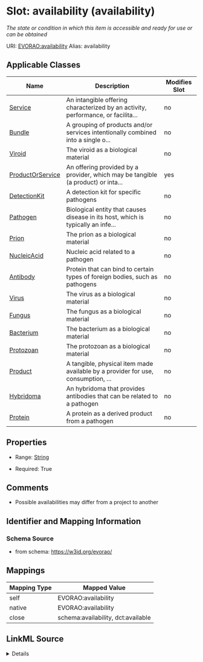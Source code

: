 

# Slot: availability (availability) 


_The state or condition in which this item is accessible and ready for use or can be obtained_





URI: [EVORAO:availability](https://w3id.org/evorao/availability)
Alias: availability

<!-- no inheritance hierarchy -->





## Applicable Classes

| Name | Description | Modifies Slot |
| --- | --- | --- |
| [Service](Service.md) | An intangible offering characterized by an activity, performance, or facilita... |  no  |
| [Bundle](Bundle.md) | A grouping of products and/or services intentionally combined into a single o... |  no  |
| [Viroid](Viroid.md) | The viroid as a biological material |  no  |
| [ProductOrService](ProductOrService.md) | An offering provided by a provider, which may be tangible (a product) or inta... |  yes  |
| [DetectionKit](DetectionKit.md) | A detection kit for specific pathogens |  no  |
| [Pathogen](Pathogen.md) | Biological entity that causes disease in its host, which is typically an infe... |  no  |
| [Prion](Prion.md) | The prion as a biological material |  no  |
| [NucleicAcid](NucleicAcid.md) | Nucleic acid related to a pathogen |  no  |
| [Antibody](Antibody.md) | Protein that can bind to certain types of foreign bodies, such as pathogens |  no  |
| [Virus](Virus.md) | The virus as a biological material |  no  |
| [Fungus](Fungus.md) | The fungus as a biological material |  no  |
| [Bacterium](Bacterium.md) | The bacterium as a biological material |  no  |
| [Protozoan](Protozoan.md) | The protozoan as a biological material |  no  |
| [Product](Product.md) | A tangible, physical item made available by a provider for use, consumption, ... |  no  |
| [Hybridoma](Hybridoma.md) | An hybridoma that provides antibodies that can be related to a pathogen |  no  |
| [Protein](Protein.md) | A protein as a derived product from a pathogen |  no  |







## Properties

* Range: [String](String.md)

* Required: True





## Comments

* Possible availabilities may differ from a project to another

## Identifier and Mapping Information







### Schema Source


* from schema: https://w3id.org/evorao/




## Mappings

| Mapping Type | Mapped Value |
| ---  | ---  |
| self | EVORAO:availability |
| native | EVORAO:availability |
| close | schema:availability, dct:available |




## LinkML Source

<details>
```yaml
name: availability
description: The state or condition in which this item is accessible and ready for
  use or can be obtained
title: availability
comments:
- Possible availabilities may differ from a project to another
from_schema: https://w3id.org/evorao/
close_mappings:
- schema:availability
- dct:available
rank: 1000
ifabsent: string(on request)
alias: availability
domain_of:
- ProductOrService
range: string
required: true
multivalued: false

```
</details>